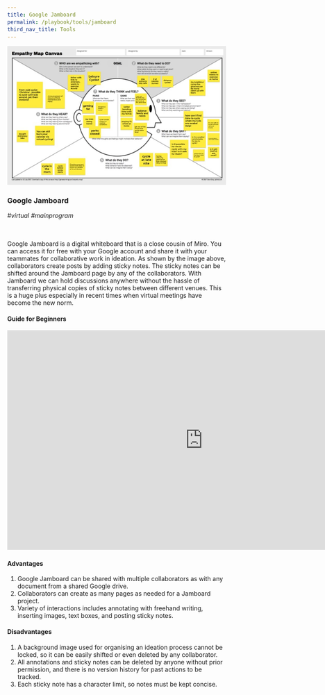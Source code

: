 ```yaml
---
title: Google Jamboard
permalink: /playbook/tools/jamboard
third_nav_title: Tools
---
```

![](/images/Jamboard.jpg) 

### Google Jamboard
*#virtual #mainprogram*
<br/>  
<br/>

Google Jamboard is a digital whiteboard that is a close cousin of Miro. You can access it for free with your Google account and share it with your teammates for collaborative work in ideation. As shown by the image above, collaborators create posts by adding sticky notes. The sticky notes can be shifted around the Jamboard page by any of the collaborators. With Jamboard we can hold discussions anywhere without the hassle of transferring physical copies of sticky notes between different venues. This is a huge plus especially in recent times when virtual meetings have become the new norm.  

#### Guide for Beginners  
<iframe width="900" height="506" src="https://www.youtube.com/embed/f1nVeBHEAaI" frameborder="0" allow="accelerometer; autoplay; clipboard-write; encrypted-media; gyroscope; picture-in-picture" allowfullscreen></iframe>  

#### Advantages 
1. Google Jamboard can be shared with multiple collaborators as with any document from a shared Google drive.  
2. Collaborators can create as many pages as needed for a Jamboard project.  
3. Variety of interactions includes annotating with freehand writing, inserting images, text boxes, and posting sticky notes.  

#### Disadvantages  
1. A background image used for organising an ideation process cannot be locked, so it can be easily shifted or even deleted by any collaborator. 
2. All annotations and sticky notes can be deleted by anyone without prior permission, and there is no version history for past actions to be tracked.  
3. Each sticky note has a character limit, so notes must be kept concise. 
